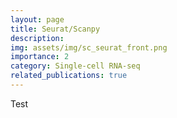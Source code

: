 ```yaml
---
layout: page
title: Seurat/Scanpy
description: 
img: assets/img/sc_seurat_front.png
importance: 2
category: Single-cell RNA-seq
related_publications: true
---
```


Test